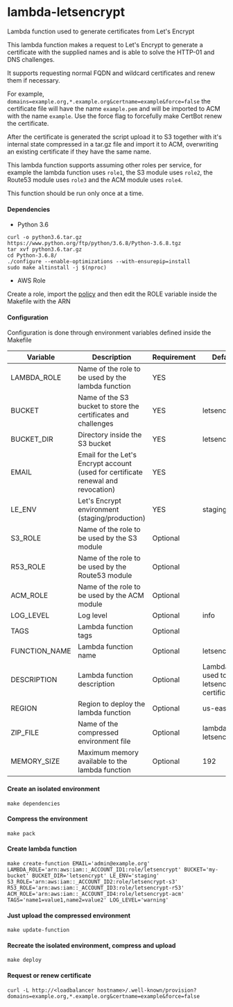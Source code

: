 # lambda-letsencrypt

Lambda function used to generate certificates from Let's Encrypt

This lambda function makes a request to Let's Encrypt to generate a certificate
with the supplied names and is able to solve the HTTP-01 and DNS challenges.

It supports requesting normal FQDN and wildcard certificates and renew them if
necessary.

For example, `domains=example.org,*.example.org&certname=example&force=false` 
the certificate file will have the name `example.pem` and will be imported to 
ACM with the name `example`. Use the force flag to forcefully make CertBot
renew the certificate.

After the certificate is generated the script upload it to S3 together with it's
internal state compressed in a tar.gz file and import it to ACM, overwriting an
existing certificate if they have the same name.

This lambda function supports assuming other roles per service, for example the
lambda function uses `role1`, the S3 module uses `role2`, the Route53 module
uses `role3` and the ACM module uses `role4`.

This function should be run only once at a time.

#### Dependencies

* Python 3.6

```
curl -o python3.6.tar.gz https://www.python.org/ftp/python/3.6.8/Python-3.6.8.tgz
tar xvf python3.6.tar.gz
cd Python-3.6.8/
./configure --enable-optimizations --with-ensurepip=install
sudo make altinstall -j $(nproc)
```

* AWS Role

Create a role, import the [policy](https://github.com/chaordic/operations-infra/raw/master/scripts/lambda-letsencrypt/policy.json) and then edit the ROLE variable inside the Makefile with the ARN

#### Configuration

Configuration is done through environment variables defined inside the Makefile

| Variable   	    | Description                                                                       	| Requirement 	| Default Value           	                                    |
|---------------	|-----------------------------------------------------------------------------------	|-------------	|-------------------------------------------------------------	|
| LAMBDA\_ROLE 	    | Name of the role to be used by the lambda function                                	| YES         	|                                                               |
| BUCKET     	    | Name of the S3 bucket to store the certificates and challenges                    	| YES         	| letsencrypt             	                                    |
| BUCKET\_DIR 	    | Directory inside the S3 bucket                                                    	| YES         	| letsencrypt\_internal    	                                    |
| EMAIL      	    | Email for the Let's Encrypt account (used for certificate renewal and revocation) 	| YES         	|                        	                                    |
| LE\_ENV     	    | Let's Encrypt environment (staging/production)                                    	| YES         	| staging                 	                                    |
| S3\_ROLE  	    | Name of the role to be used by the S3 module                                      	| Optional    	|                                                               |
| R53\_ROLE  	    | Name of the role to be used by the Route53 module                                    	| Optional    	|                                                               |
| ACM\_ROLE  	    | Name of the role to be used by the ACM module                                      	| Optional    	|                                                               |
| LOG\_LEVEL  	    | Log level                                                                         	| Optional    	| info                    	                                    |
| TAGS        	    | Lambda function tags                                                              	| Optional    	|                         	                                    |
| FUNCTION\_NAME    | Lambda function name                                                              	| Optional    	| letsencrypt\_internal   	                                    |
| DESCRIPTION 	    | Lambda function description                                                       	| Optional    	| Lambda function used to provision letsencrypt certificates    |
| REGION      	    | Region to deploy the lambda function                                              	| Optional    	| us-east-1               	                                    |
| ZIP\_FILE    	    | Name of the compressed environment file                                           	| Optional    	| lambda-letsencrypt.zip  	                                    |
| MEMORY\_SIZE	    | Maximum memory available to the lambda function                                   	| Optional    	| 192                     	                                    |

#### Create an isolated environment

`make dependencies`

#### Compress the environment

`make pack`

#### Create lambda function

`make create-function EMAIL='admin@example.org' LAMBDA_ROLE='arn:aws:iam::_ACCOUNT_ID1:role/letsencrypt' BUCKET='my-bucket' BUCKET_DIR='letsencrypt' LE_ENV='staging' S3_ROLE='arn:aws:iam::_ACCOUNT_ID2:role/letsencrypt-s3' R53_ROLE='arn:aws:iam::_ACCOUNT_ID3:role/letsencrypt-r53' ACM_ROLE='arn:aws:iam::_ACCOUNT_ID4:role/letsencrypt-acm' TAGS='name1=value1,name2=value2' LOG_LEVEL='warning'`

#### Just upload the compressed environment

`make update-function`

#### Recreate the isolated environment, compress and upload

`make deploy`

#### Request or renew certificate

`curl -L http://<loadbalancer hostname>/.well-known/provision?domains=example.org,*.example.org&certname=example&force=false`
